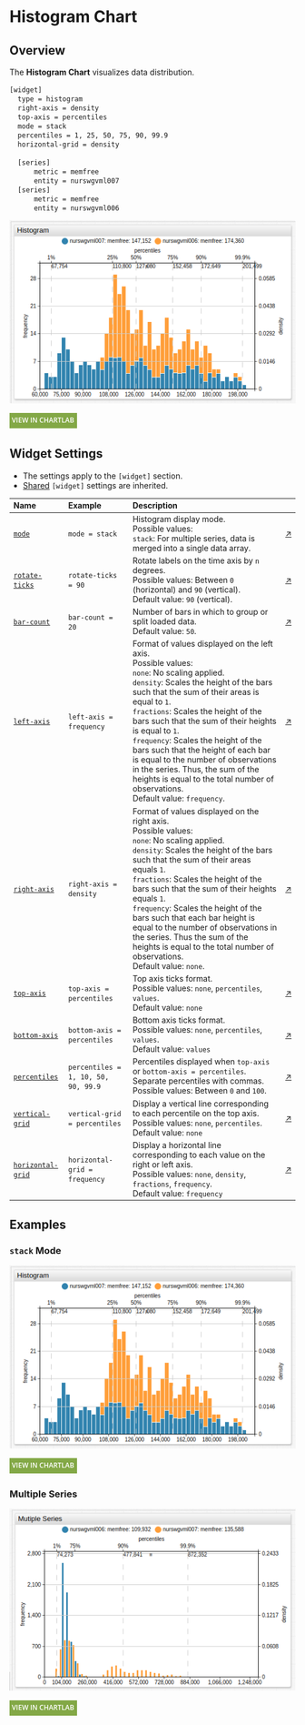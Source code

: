 # Histogram Chart

## Overview

The **Histogram Chart** visualizes data distribution.

```ls
[widget]
  type = histogram
  right-axis = density
  top-axis = percentiles
  mode = stack
  percentiles = 1, 25, 50, 75, 90, 99.9
  horizontal-grid = density

  [series]
      metric = memfree
      entity = nurswgvml007
  [series]
      metric = memfree
      entity = nurswgvml006
```

![](./images/histogram-chart-title.png)

[![](../../images/button.png)](https://apps.axibase.com/chartlab/5f79628e)

## Widget Settings

* The settings apply to the `[widget]` section.
* [Shared](../shared/README.md#widget-settings) `[widget]` settings are inherited.

Name | Example | Description | &nbsp;
:--|:--|:--|:--
[`mode`](#mode)|`mode = stack`|Histogram display mode.<br>Possible values:<br>`stack`: For multiple series, data is merged into a single data array.|[↗](https://apps.axibase.com/chartlab/3e4c1692)|
[`rotate-ticks`](#rotate-ticks)| `rotate-ticks = 90` | Rotate labels on the time axis by `n` degrees.<br>Possible values: Between `0` (horizontal) and `90` (vertical).<br>Default value: `90` (vertical).|[↗](https://apps.axibase.com/chartlab/bdb845eb)
[`bar-count`](#bar-count)|`bar-count = 20`|Number of bars in which to group or split loaded data.<br>Default value: `50`.|[↗](https://apps.axibase.com/chartlab/8165265e)|
[`left-axis`](#left-axis)|`left-axis = frequency`|Format of values displayed on the left axis.<br>Possible values:<br>`none`: No scaling applied.<br>`density`: Scales the height of the bars such that the sum of their areas is equal to `1`.<br>`fractions`: Scales the height of the bars such that the sum of their heights is equal to `1`.<br>`frequency`: Scales the height of the bars such that the height of each bar is equal to the number of observations in the series. Thus, the sum of the heights is equal to the total number of observations.<br>Default value: `frequency`.|[↗](https://apps.axibase.com/chartlab/81660bb9)|
[`right-axis`](#right-axis)|`right-axis = density`|Format of values displayed on the right axis.<br>Possible values:<br>`none`: No scaling applied.<br>`density`: Scales the height of the bars such that the sum of their areas equals `1`.<br>`fractions`: Scales the height of the bars such that the sum of their heights equals `1`.<br>`frequency`: Scales the height of the bars such that each bar height is equal to the number of observations in the series. Thus the sum of the heights is equal to the total number of observations.<br>Default value: `none`.|[↗](https://apps.axibase.com/chartlab/7f906511/4/)|
[`top-axis`](#top-axis)|`top-axis = percentiles`|Top axis ticks format.<br>Possible values: `none`, `percentiles`, `values`.<br>Default value: `none`|[↗](https://apps.axibase.com/chartlab/d0a74f21)|
[`bottom-axis`](#bottom-axis)|`bottom-axis = percentiles`|Bottom axis ticks format.<br>Possible values: `none`, `percentiles`, `values`.<br>Default value: `values`|[↗](https://apps.axibase.com/chartlab/7d35910f)|
[`percentiles`](#percentiles)|`percentiles = 1, 10, 50, 90, 99.9`|Percentiles displayed when `top-axis` or `bottom-axis = percentiles`.<br>Separate percentiles with commas.<br>Possible values: Between `0` and `100`.|[↗](https://apps.axibase.com/chartlab/7f906511/7/)|
[`vertical-grid`](#vertical-grid)|`vertical-grid = percentiles`|Display a vertical line corresponding to each percentile on the top axis.<br>Possible values: `none`, `percentiles`.<br>Default value: `none`|[↗](https://apps.axibase.com/chartlab/7f906511/8/)|
[`horizontal-grid`](#horizontal-grid)|`horizontal-grid = frequency`|Display a horizontal line corresponding to each value on the right or left axis.<br>Possible values: `none`, `density`, `fractions`, `frequency`.<br>Default value: `frequency`|[↗](https://apps.axibase.com/chartlab/7f906511/9/)|

## Examples

### `stack` Mode

![](./images/histogram-chart-title.png)

[![](../../images/button.png)](https://apps.axibase.com/chartlab/5f79628e)

### Multiple Series

![](./images/multiple-series.png)

[![](../../images/button.png)](https://apps.axibase.com/chartlab/34733f85)